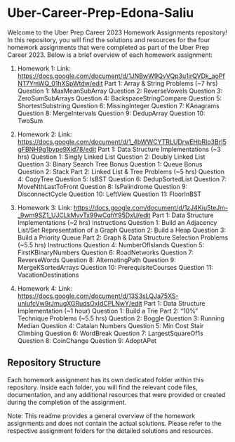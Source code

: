 # Uber-Career-Prep-Edona-Saliu

Welcome to the Uber Prep Career 2023 Homework Assignments repository! In this repository, you will find the solutions and resources for the four homework assignments that were completed as part of the Uber Prep Career 2023.
Below is a brief overview of each homework assignment:
1. Homework 1:
  Link: https://docs.google.com/document/d/1JNBwW9QvVQp3u1irQVDk_aoPfNT7YmWQ_01hXSpWtdw/edit
  Part 1: Array & String Problems (~7 hrs)
    Question 1: MaxMeanSubArray
    Question 2: ReverseVowels
    Question 3: ZeroSumSubArrays
    Question 4: BackspaceStringCompare
    Question 5: ShortestSubstring
    Question 6: MissingInteger
    Question 7: KAnagrams
    Question 8: MergeIntervals
    Question 9: DedupArray
    Question 10: TwoSum

3. Homework 2:
   Link: https://docs.google.com/document/d/1_4bWWCYTRLUDrwEHbRIo3BrI5gFBNH9g1bype9Xid78/edit
   Part 1: Data Structure Implementations (~3 hrs)
      Question 1: Singly Linked List
      Question 2: Doubly Linked List
      Question 3: Binary Search Tree
      Bonus Question 1: Queue
      Bonus Question 2: Stack
    Part 2: Linked List & Tree Problems (~5 hrs)
      Question 4: CopyTree
      Question 5: IsBST
      Question 6: DedupSortedList
      Question 7: MoveNthLastToFront
      Question 8: IsPalindrome
      Question 9: DisconnectCycle
      Question 10: LeftView
      Question 11: FloorInBST

4. Homework 3:
   Link: https://docs.google.com/document/d/1zJ4Kiu5teJm-_9wm9SZ1_UJCLkMvvTx99wCqhY95DxU/edit 
   Part 1: Data Structure Implementations (~2 hrs)
    Instructions
    Question 1: Build an Adjacency List/Set Representation of a Graph
    Question 2: Build a Heap
    Question 3: Build a Priority Queue
   Part 2: Graph & Data Structure Selection Problems (~5.5 hrs)
    Instructions
    Question 4: NumberOfIslands
    Question 5: FirstKBinaryNumbers
    Question 6: RoadNetworks
    Question 7: ReverseWords
    Question 8: AlternatingPath
    Question 9: MergeKSortedArrays
    Question 10: PrerequisiteCourses
    Question 11: VacationDestinations

5. Homework 4:
  Link: https://docs.google.com/document/d/13S3sLQJa75XS-unlufcVw9rJmugXGRudsOxIdCPLNwY/edit 
  Part 1: Data Structure Implementation (~1 hour)
  Question 1: Build a Trie
  Part 2: “10%” Technique Problems (~5.5 hrs)
  Question 2: Boggle
  Question 3: Running Median
  Question 4: Catalan Numbers
  Question 5: Min Cost Stair Climbing
  Question 6: WordBreak
  Question 7: LargestSquareOf1s
  Question 8: CoinChange
  Question 9: AdoptAPet




## Repository Structure

Each homework assignment has its own dedicated folder within this repository. Inside each folder, you will find the relevant code files, documentation, and any additional resources that were provided or created during the completion of the assignment.

Note: This readme provides a general overview of the homework assignments and does not contain the actual solutions. Please refer to the respective assignment folders for the detailed solutions and resources.
